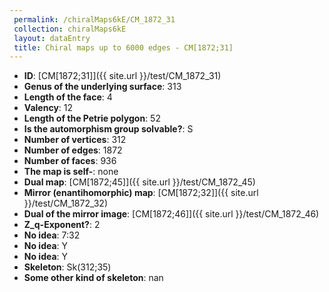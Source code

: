 ```yaml
--- 
 permalink: /chiralMaps6kE/CM_1872_31 
 collection: chiralMaps6kE
 layout: dataEntry
 title: Chiral maps up to 6000 edges - CM[1872;31]
---
```


- **ID**: [CM[1872;31]]({{ site.url }}/test/CM_1872_31)
- **Genus of the underlying surface**: 313
- **Length of the face**: 4
- **Valency**: 12
- **Length of the Petrie polygon**: 52
- **Is the automorphism group solvable?**: S
- **Number of vertices**: 312
- **Number of edges**: 1872
- **Number of faces**: 936
- **The map is self-**: none
- **Dual map**: [CM[1872;45]]({{ site.url }}/test/CM_1872_45)
- **Mirror (enantihomorphic) map**: [CM[1872;32]]({{ site.url }}/test/CM_1872_32)
- **Dual of the mirror image**: [CM[1872;46]]({{ site.url }}/test/CM_1872_46)
- **Z_q-Exponent?**: 2
- **No idea**:  7:32
- **No idea**: Y
- **No idea**: Y
- **Skeleton**: Sk(312;35)
- **Some other kind of skeleton**: nan
